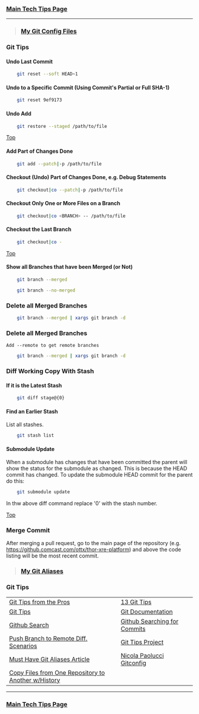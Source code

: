 ### [Main Tech Tips Page](https://github.com/sethfuller/tips/blob/main/tech_tips/README.md)

----------
> ### [My Git Config Files](https://github.com/sethfuller/tips/tree/main/config/Git)

<a name="top"></a>

### Git Tips

#### Undo Last Commit

```bash
	git reset --soft HEAD~1
```

#### Undo to a Specific Commit (Using Commit's Partial or Full SHA-1)

```bash
	git reset 9ef9173
```

#### Undo Add

```bash
	git restore --staged /path/to/file
```

[Top](#top)

#### Add Part of Changes Done

```bash
	git add --patch|-p /path/to/file
```

#### Checkout (Undo) Part of Changes Done, e.g. Debug Statements


```bash
	git checkout|co --patch|-p /path/to/file
```

#### Checkout Only One or More Files on a Branch

```bash
	git checkout|co <BRANCH> -- /path/to/file
```

#### Checkout the Last Branch

```bash
	git checkout|co -
```

[Top](#top)

#### Show all Branches that have been Merged (or Not)


```bash
	git branch --merged
```

```bash
	git branch --no-merged
```

### Delete all Merged Branches
```bash
	git branch --merged | xargs git branch -d
```

### Delete all Merged Branches
	Add --remote to get remote branches

```bash
	git branch --merged | xargs git branch -d
```

### Diff Working Copy With Stash

#### If it is the Latest Stash

```bash
	git diff stage@{0}
```

#### Find an Earlier Stash
List all stashes.

```bash
	git stash list
```

#### Submodule Update
When a submodule has changes that have been committed the parent will show the status
for the submodule as changed. This is because the HEAD commit has changed. To update
the submodule HEAD commit for the parent do this:

```bash
	git submodule update
```

In thw above diff command replace '0' with the stash number.

[Top](#top)

### Merge Commit
After merging a pull request, go to the main page of the repository
(e.g. https://github.comcast.com/ottx/thor-xre-platform) and above the
code listing will be the most recent commit.

> ### [My Git Aliases](/Users/sfulle176/Src/Docs/git_aliases.md)

### Git Tips
|                                                                                                                                                                                  |                                                                                                                         |
|----------------------------------------------------------------------------------------------------------------------------------------------------------------------------------|-------------------------------------------------------------------------------------------------------------------------|
| [Git Tips from the Pros](https://code.tutsplus.com/tutorials/git-tips-from-the-pros--net-29799)                                                                                  | [13 Git Tips](https://opensource.com/article/18/4/git-tips)                                                             |
| [Git Tips](https://github.com/git-tips/tips#show-helpful-guides-that-come-with-git)                                                                                              | [Git Documentation](https://git-scm.com/doc)                                                                            |
| [Github Search](https://docs.github.com/en/github/searching-for-information-on-github/about-searching-on-github)                                                                 | [Github Searching for Commits](https://docs.github.com/en/github/searching-for-information-on-github/searching-commits) |
| [Push Branch to Remote Diff. Scenarios](https://devconnected.com/how-to-push-git-branch-to-remote/)                                                                              | [Git Tips Project](https://github.com/git-tips/tips.git)                                                                |
| [Must Have Git Aliases Article](https://www.durdn.com/blog/2012/11/22/must-have-git-aliases-advanced-examples/)                                                                  | [Nicola Paolucci Gitconfig](https://github.com/durdn/cfg/blob/master/.gitconfig)                                        |
| [Copy Files from One Repository to Another w/History](https://stackoverflow.com/questions/1365541/how-to-move-files-from-one-git-repo-to-another-not-a-clone-preserving-history) |                                                                                                                         |

----------

### [Main Tech Tips Page](https://github.com/sethfuller/tips/blob/main/tech_tips/README.md)
